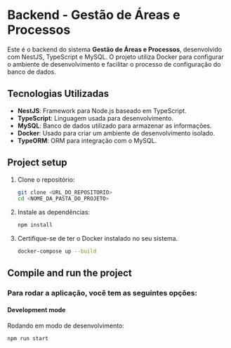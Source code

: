 # Backend - Gestão de Áreas e Processos

Este é o backend do sistema **Gestão de Áreas e Processos**, desenvolvido com NestJS, TypeScript e MySQL. O projeto utiliza Docker para configurar o ambiente de desenvolvimento e facilitar o processo de configuração do banco de dados.

## Tecnologias Utilizadas

- **NestJS**: Framework para Node.js baseado em TypeScript.
- **TypeScript**: Linguagem usada para desenvolvimento.
- **MySQL**: Banco de dados utilizado para armazenar as informações.
- **Docker**: Usado para criar um ambiente de desenvolvimento isolado.
- **TypeORM**: ORM para integração com o MySQL.

## Project setup

1. Clone o repositório:

    ```bash
    git clone <URL_DO_REPOSITORIO>
    cd <NOME_DA_PASTA_DO_PROJETO>
    ```

2. Instale as dependências:

    ```bash
    npm install
    ```

3. Certifique-se de ter o Docker instalado no seu sistema.

    ```bash
    docker-compose up --build
    ```


## Compile and run the project

### Para rodar a aplicação, você tem as seguintes opções:

#### Development mode

Rodando em modo de desenvolvimento:

```bash
npm run start

